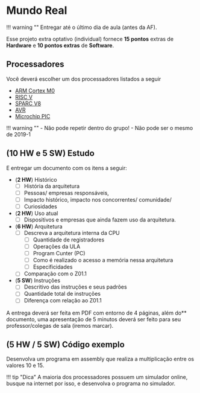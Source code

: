 # Mundo Real

!!! warning ""
    Entregar até o último dia de aula (antes da AF).


Esse projeto extra optativo (individual) fornece **15 pontos** 
extras de **Hardware** e **10 pontos extras** de **Software**. 

## Processadores

Você deverá escolher um dos processadores listados a seguir 

-  [ARM Cortex M0](https://en.wikipedia.org/wiki/ARM_Cortex-M)
-  [RISC V](https://en.wikipedia.org/wiki/RISC-V)
-  [SPARC V8](https://en.wikipedia.org/wiki/SPARC)
-  [AVR](https://www.google.com/search?q=avr+microcontroller+wiki)
-  [Microchip PIC](https://en.wikipedia.org/wiki/PIC_microcontrollers)

!!! warning ""
    - Não pode repetir dentro do grupo!
    - Não pode ser o mesmo de 2019-1

## (**10 HW e 5 SW**) Estudo 

E entregar um documento com os itens a seguir:

- (**2 HW**) Histórico
    - [ ] História da arquitetura
    - [ ] Pessoas/ empresas responsáveis,
    - [ ] Impacto histórico, impacto nos concorrentes/ comunidade/
    - [ ] Curiosidades
    
- (**2 HW**) Uso atual
    - [ ] Dispositivos e empresas que ainda fazem uso da arquitetura.
    
- (**6 HW**) Arquitetura
    - [ ] Descreva a arquitetura interna da CPU
        - [ ] Quantidade de registradores
        - [ ] Operações da ULA
        - [ ] Program Cunter (PC)
        - [ ] Como é realizado o acesso a memória nessa arquitetura
        - [ ] Especificidades
    - [ ] Comparação com o Z01.1
    
- (**5 SW**) Instruções
    - [ ] Descritivo das instruções e seus padrões
    - [ ] Quantidade total de instruções
    - [ ] Diferença com relação ao Z01.1 

A entrega deverá ser feita em PDF com entorno de 4 páginas, 
além do** documento, uma apresentação de 5 minutos deverá ser 
feito para seu professor/colegas de sala (iremos marcar). 

## (**5 HW / 5 SW**) Código exemplo

Desenvolva um programa em assembly que realiza a multiplicação 
entre os valores 10 e 15.

!!! tip "Dica"
    A maioria dos processadores possuem um simulador online, busque na internet
    por isso, e desenvolva o programa no simulador.
